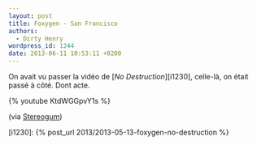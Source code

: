 ```yaml
---
layout: post
title: Foxygen - San Francisco
authors:
  - Dirty Henry
wordpress_id: 1244
date: 2013-06-11 10:53:11 +0200
---
```


On avait vu passer la vidéo de [_No Destruction_][i1230], celle-là, on était
passé à côté. Dont acte.

{% youtube KtdWGGpvY1s %}

(via
[Stereogum](http://www.stereogum.com/1357681/stereogums-top-25-music-videos-of-2013-so-far/video/))

[i1230]: {% post_url 2013/2013-05-13-foxygen-no-destruction %}
